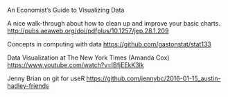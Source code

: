 An Economist’s Guide to Visualizing Data

A nice walk-through about how to clean up and improve your basic charts. http://pubs.aeaweb.org/doi/pdfplus/10.1257/jep.28.1.209

Concepts in computing with data
https://github.com/gastonstat/stat133

Data Visualization at The New York Times (Amanda Cox)
https://www.youtube.com/watch?v=IBfjEEkK3lk

Jenny Brian on git for useR
https://github.com/jennybc/2016-01-15_austin-hadley-friends
